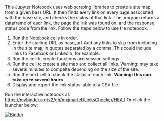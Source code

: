 This Jupyter Notebook uses web scraping libraries to create a site map from a given base URL. It then finds every link on every page associated with the base site, and checks the status of that link. The program returns a dataframe of each link, the page the link was found on, and the response status code from the link. Follow the steps below to use the notebook.

1) Run the Notebook cells in order.
2) Enter the starting URL as base_url. Add any links to skip from including in the site map, in quotes separated by a comma. This could include links to Facebook or LinkedIn, for example.
3) Run the cell to create functions and session settings.
4) Run the cell to create a site map and collect all links. Warning: may take several minutes to compelte depending on the size of the site.
5) Run the next cell to check the status of each link. **Warning: this can take up to several hours.**
6) Display and export the link status table to a CSV file.


Run the interactive notebook at: https://mybinder.org/v2/gh/mxjmartell/LinksChecker/HEAD
Or click the launcher below:

[![Binder](https://mybinder.org/badge_logo.svg)](https://mybinder.org/v2/gh/mxjmartell/LinksChecker/HEAD)
